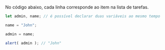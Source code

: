 No código abaixo, cada linha corresponde ao item na lista de tarefas.

```js run
let admin, name; // é possível declarar duas variáveis ao mesmo tempo

name = "John";

admin = name;

alert( admin ); // "John"
```

